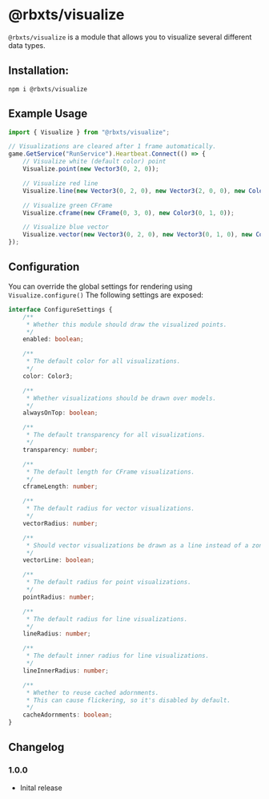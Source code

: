 # @rbxts/visualize
`@rbxts/visualize` is a module that allows you to visualize several different data types.

## Installation:

```npm i @rbxts/visualize```

## Example Usage
```typescript
import { Visualize } from "@rbxts/visualize";

// Visualizations are cleared after 1 frame automatically.
game.GetService("RunService").Heartbeat.Connect(() => {
	// Visualize white (default color) point
	Visualize.point(new Vector3(0, 2, 0));

	// Visualize red line
	Visualize.line(new Vector3(0, 2, 0), new Vector3(2, 0, 0), new Color3(1, 0, 0));

	// Visualize green CFrame
	Visualize.cframe(new CFrame(0, 3, 0), new Color3(0, 1, 0));

	// Visualize blue vector
	Visualize.vector(new Vector3(0, 2, 0), new Vector3(0, 1, 0), new Color3(0, 0, 1));
});
```

## Configuration
You can override the global settings for rendering using `Visualize.configure()`
The following settings are exposed:
```typescript
interface ConfigureSettings {
	/**
	 * Whether this module should draw the visualized points.
	 */
	enabled: boolean;

	/**
	 * The default color for all visualizations.
	 */
	color: Color3;

	/**
	 * Whether visualizations should be drawn over models.
	 */
	alwaysOnTop: boolean;

	/**
	 * The default transparency for all visualizations.
	 */
	transparency: number;

	/**
	 * The default length for CFrame visualizations.
	 */
	cframeLength: number;

	/**
	 * The default radius for vector visualizations.
	 */
	vectorRadius: number;

	/**
	 * Should vector visualizations be drawn as a line instead of a zone?
	 */
	vectorLine: boolean;

	/**
	 * The default radius for point visualizations.
	 */
	pointRadius: number;

	/**
	 * The default radius for line visualizations.
	 */
	lineRadius: number;

	/**
	 * The default inner radius for line visualizations.
	 */
	lineInnerRadius: number;

	/**
	 * Whether to reuse cached adornments.
	 * This can cause flickering, so it's disabled by default.
	 */
	cacheAdornments: boolean;
}
```

## Changelog

### 1.0.0
- Inital release
